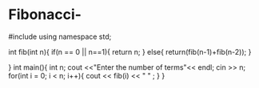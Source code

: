 # Fibonacci-
#include <iostream>
using namespace std;

int fib(int n){
    if(n == 0 || n==1){
        return n;
    }
    else{
        return(fib(n-1)+fib(n-2));
    }
    
}
int main(){
    int n;
    cout <<"Enter the number of terms"<< endl;
    cin >> n;
    for(int i = 0; i < n; i++){
        cout << fib(i) << " " ;
    }
}
